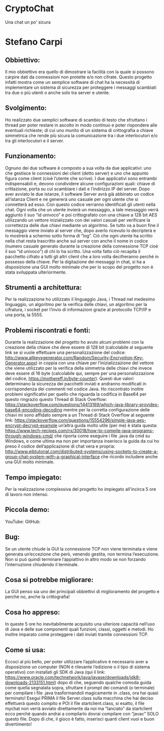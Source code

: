 # CryptoChat
Una chat un po' sicura

# Stefano Carpi

## Obbiettivo:
Il mio obbiettivo era quello di dimostrare la facilità con la quale si possono carpire dati da connessioni non protette e/o non cifrate. Questo progetto infatti mostra come un semplice software di chat ha la necessità di implementare un sistema di sicurezza per proteggere i messaggi scambiati tra due o più utenti o anche solo tra server e utente.

## Svolgimento:
Ho realizzato due semplici software di scambio di testo che sfruttano i thread per poter restare in ascolto in modo continuo e poter rispondere alle eventuali richieste; di cui uno munito di un sistema di crittografia a chiave simmetrica che rende più sicura la comunicazione tra i due interlocutori e/o tra gli interlocutori e il server.

## Funzionamento:
Ognuno dei due software è composto a sua volta da due applicativi: uno che gestisce le connessioni dei client (detto server) e uno che appunto figura come client (cioè l’utente che scrive). I due applicativi sono entrambi indispensabili e, devono condividere alcune configurazioni quali: chiave di crittazione, porta su cui scambiare i dati e l’indirizzo IP del server. Dopo aver avviato le due istanze, il software Server avrà già abbinato un codice all’istanza Client e ne genererà uno casuale per ogni utente che si connetterà ad esso. Con questo codice verranno identificati gli utenti nella chat. Ogni volta che un utente invierà un messaggio, a tale messaggio verrà aggiunto il suo “id univoco” e poi crittografato con una chiave a 128 bit AES utilizzando un vettore inizializzato con dei valori casuali per verificare la correttezza delle due chiavi mediante un algoritmo. Se tutto va a buon fine il messaggio viene inviato al server che, dopo averlo ricevuto lo decripterà e lo mostrerà a schermo sotto forma di “log”. Ciò che ogni utente ha scritto nella chat resta trascritto anche sul server con anche il nome in codice (numero casuale generato durante la creazione della connessione TCP cioè il suo “id univoco”) di chi lo ha scritto. Una volta fatto ciò recapita il pacchetto cifrato a tutti gli altri client che a loro volta decifreranno perché in possesso della chiave. Per la digitazione dei messaggi in chat, si ha a disposizione una GUI molto minimale che per lo scopo del progetto non è stata sviluppata ulteriormente.

## Strumenti a architettura:
Per la realizzazione ho utilizzato il linguaggio Java, i Thread nel medesimo linguaggio, un algoritmo per la verifica delle chiavi, un algoritmo per la cifratura, i socket per l’invio di informazioni grazie al protocollo TCP/IP e una porta, la 5555.

## Problemi riscontrati e fonti:
Durante la realizzazione del progetto ho avuto alcuni problemi con la creazione della chiave che deve essere di 128 bit (calcolabile al seguente link se si vuole effettuare una personalizzazione del codice: http://www.allkeysgenerator.com/Random/Security-Encryption-Key-Generator.aspx) in coppia con una chiave per l’inizializzazione del vettore che viene utilizzato per la verifica della simmetria delle chiavi che invece deve essere di 16 byte (calcolabile qui, sempre per una personalizzazione del codice, https://mothereff.in/byte-counter). Questi due valori determinano la sicurezza dei pacchetti inviati e andranno modificati in corrispondenza dei commenti nel codice Java. Ho riscontrato inoltre problemi significativi per quello che riguarda la codifica in Base64 per questo ringrazio questo Thread di Stack Overflow: https://stackoverflow.com/questions/14413169/which-java-library-provides-base64-encoding-decoding mentre per la corretta configurazione delle chiavi mi sono affidato sempre a un Thread di Stack Overflow al seguente link: https://stackoverflow.com/questions/15554296/simple-java-aes-encrypt-decrypt-example un’altra guida molto utile (per me) è stata questa: https://www.tech-recipes.com/rx/30018/how-to-compile-java-programs-through-windows-cmd/ che riporta come eseguire i file .java da cmd su Windows, e come ultima ma non per importanza inserisco la guida da cui ho preso il codice dell’applicazione di chat vera e propria: http://www.ejbtutorial.com/distributed-systems/using-sockets-to-create-a-group-chat-system-with-a-graphical-interface che ricordo includere anche una GUI molto minimale.

## Tempo impiegato:
Per la realizzazione complessiva del progetto ho impiegato all’incirca 5 ore di lavoro non intenso.

## Piccola demo:
YouTube: GitHub: 

## Bug:
Se un utente chiude la GUI la connessione TCP non viene terminata e viene generata un’eccezione che però, venendo gestita, non termina l’esecuzione. Non si può quindi terminare l’appiattivo in altro modo se non forzando l’interruzione chiudendo il terminale.

## Cosa si potrebbe migliorare:
La GUI penso sia uno dei principali obbiettivi di miglioramento del progetto e perchè no, anche la crittografia!

## Cosa ho appreso:
In queste 5 ore ho inevitabilmente acquisito una ulteriore capacità nell’uso di Java e delle sue componenti quali funzioni, classi, oggetti e metodi. Ho inoltre imparato come proteggere i dati inviati tramite connessioni TCP.

## Come si usa:
Eccoci al più bello, per poter utilizzare l’applicativo è necessario aver a disposizione un computer (NON è rilevante l’edizione o il tipo di sistema operativo) con installati gli SDK di Java (qui il link: https://www.oracle.com/technetwork/java/javase/downloads/jdk8-downloads-2133151.html) dopo di che, seguendo qualche comoda guida come quella segnalata sopra, sfruttare il prompt dei comandi (o terminale) per compilare i file .java trasformandoli magicamente in .class, ora hai quasi terminato! Esegui PRIMA il file Server.class sulla macchina che hai deciso effettuerà questo compito e POI il file startclient.class, si esatto, il file mychat non verrà avviato direttamente da noi ma “lanciato” da startclient ecco perché quando andrai a compilarlo dovrai compilare con “javac” SOLO questo file. Dopo di che, il gioco è fatto, inserisci quanti client vuoi e buon divertimento!
